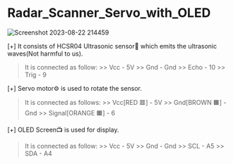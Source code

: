 # Radar_Scanner_Servo_with_OLED
![Screenshot 2023-08-22 214459](https://github.com/harshdeepsinghhanspal/Radar_Scanner_Servo_with_OLED/assets/96439130/5efd5161-bed2-4c06-9a3d-713361960362)

[+] It consists of HCSR04 Ultrasonic sensor📡 which emits the ultrasonic waves(Not harmful to us).
  >It is connected as follow:
    >> Vcc - 5V
    >> Gnd - Gnd
    >> Echo - 10
    >> Trig - 9

[+] Servo motor⚙ is used to rotate the sensor.
  >It is connected as follows:
    >> Vcc[RED 🟥]       - 5V
    >> Gnd[BROWN 🟫]     - Gnd
    >> Signal[ORANGE 🟧] - 6

[+] OLED Screen📺 is used for display.
  >It is connected as follow:
      >> Vcc - 5V
      >> Gnd - Gnd
      >> SCL - A5
      >> SDA - A4
